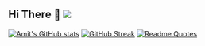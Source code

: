 ## Hi There 👋 ![](https://komarev.com/ghpvc/?username=programexecuter)
[![Amit's GitHub stats](https://github-readme-stats-git-masterrstaa-rickstaa.vercel.app/api?username=ProgramExecuter)](https://github.com/ProgramExecuter/github-readme-stats)
[![GitHub Streak](https://github-readme-streak-stats.herokuapp.com?user=ProgramExecuter)](https://git.io/streak-stats)
[![Readme Quotes](https://quotes-github-readme.vercel.app/api?type=horizontal&theme=dark)](https://github.com/piyushsuthar/github-readme-quotes)
